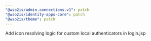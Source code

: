```yaml
---
"@wso2is/admin.connections.v1": patch
"@wso2is/identity-apps-core": patch
"@wso2is/theme": patch
---
```


Add icon resolving logic for custom local authenticators in login.jsp

